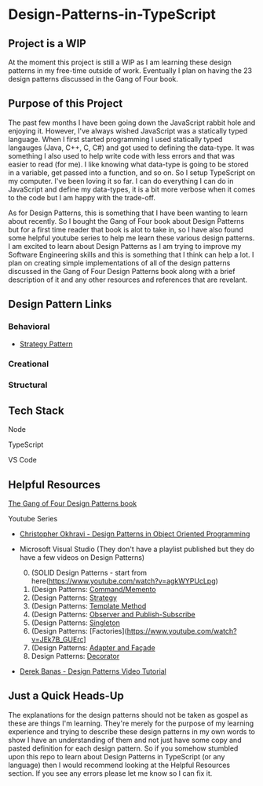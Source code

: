 # Design-Patterns-in-TypeScript 

## Project is a WIP
At the moment this project is still a WIP as I am learning these design patterns in my free-time outside of work. Eventually I plan on having the 23 design patterns discussed in the Gang of Four book. 

## Purpose of this Project
The past few months I have been going down the JavaScript rabbit hole and enjoying it. However, I've always wished JavaScript was a statically typed language. When I first started programming I used statically typed langauges (Java, C++, C, C#) and got used to defining the data-type. It was something I also used to help write code with less errors and that was easier to read (for me). I like knowing what data-type is going to be stored in a variable, get passed into a function, and so on. So I setup TypeScript on my computer. I've been loving it so far. I can do everything I can do in JavaScript and define my data-types, it is a bit more verbose when it comes to the code but I am happy with the trade-off. 

As for Design Patterns, this is something that I have been wanting to learn about recently. So I bought the Gang of Four book about Design Patterns but for a first time reader that book is alot to take in, so I have also found some helpful youtube series to help me learn these various design patterns. I am excited to learn about Design Patterns as I am trying to improve my Software Engineering skills and this is something that I think can help a lot. I plan on creating simple implementations of all of the design patterns discussed in the Gang of Four Design Patterns book along with a brief description of it and any other resources and references that are revelant.

## Design Pattern Links

### Behavioral
 * [Strategy Pattern](https://github.com/Hagnap/Design-Patterns-in-TypeScript/tree/main/Behavioral-Design-Patterns/Strategy-Pattern)

### Creational 

### Structural


## Tech Stack

Node

TypeScript

VS Code

## Helpful Resources
[The Gang of Four Design Patterns book](https://www.amazon.com/Design-Patterns-Object-Oriented-Addison-Wesley-Professional-ebook/dp/B000SEIBB8)

Youtube Series

  * [Christopher Okhravi - Design Patterns in Object Oriented Programming](https://www.youtube.com/playlist?list=PLrhzvIcii6GNjpARdnO4ueTUAVR9eMBpc)
  
  * Microsoft Visual Studio (They don't have a playlist published but they do have a few videos on Design Patterns)
    
       0. (SOLID Design Patterns - start from here(https://www.youtube.com/watch?v=agkWYPUcLpg)
       1. (Design Patterns: [Command/Memento](https://www.youtube.com/watch?v=zRbHlDeon3E)
       2. (Design Patterns: [Strategy](https://www.youtube.com/watch?v=QZIvlny1Onk)
       3. (Design Patterns: [Template Method](https://www.youtube.com/watch?v=MfAvs0n9uMs)
       4. (Design Patterns: [Observer and Publish-Subscribe]([https://www.youtube.com/watch?v=72bdaDl4KLM)
       5. (Design Patterns: [Singleton](https://www.youtube.com/watch?v=sbML3xFHRbI)
       6. (Design Patterns: [Factories](https://www.youtube.com/watch?v=JEk7B_GUErc]
       7. (Design Patterns: [Adapter and Façade](https://www.youtube.com/watch?v=XYa0rmRMZ1Q)
       8. Design Patterns: [Decorator](https://www.youtube.com/watch?v=6PPMR0GWrZQ)

  * [Derek Banas - Design Patterns Video Tutorial](https://www.youtube.com/playlist?list=PLF206E906175C7E07)

## Just a Quick Heads-Up

The explanations for the design patterns should not be taken as gospel as these are things I'm learning. They're merely for the purpose of my learning experience and trying to describe these design patterns in my own words to show I have an understanding of them and not just have some copy and pasted definition for each design pattern. So if you somehow stumbled upon this repo to learn about Design Patterns in TypeScript (or any language) then I would recommend looking at the Helpful Resources section. If you see any errors please let me know so I can fix it.
